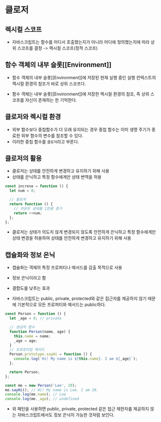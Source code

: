 # 클로저

## 렉시컬 스코프

- 자바스크립트는 함수를 어디서 호출했는지가 아니라 어디에 정의했는지에 따라 상위 스코프를 결정 -> 렉시컬 스코프(정적 스코프)

## 함수 객체의 내부 슬롯[[Environment]]

- 함수 객체의 내부 슬롯[[Environment]]에 저장된 현재 실행 중인 실행 컨텍스트의 렉시컬 환경의 참조가 바로 상위 스코프다.

- 함수 객체는 내부 슬롯[[Environment]]에 저장한 렉시컬 환경의 참조, 즉 상위 스코프를 자신이 존재하는 한 기억한다.

## 클로저와 렉시컬 환경

- 외부 함수보다 중첩함수가 더 오래 유지되는 경우 중첩 함수는 이미 생명 주기가 종료한 외부 함수의 변수를 참조할 수 있다.
- 이러한 중첩 함수를 `클로저`라고 부른다.

## 클로저의 활용

- 클로저는 상태를 안전하게 변경하고 유지하기 위해 사용
- 상태를 은닉하고 특정 함수에게만 상태 변역을 허용

```javascript
const increse = function () {
  let num = 0;

  // 클로저
  return function () {
    // 카운트 상태를 1만큼 증가
    return ++num;
  };
};
```

- 클로저는 상태가 의도치 않게 변경되지 않도록 안전하게 은닉하고 특정 함수에게만 상태 변경을 허용하여 상태를 안전하게 변경하고 유지하기 위해 사용

## 캡슐화와 정보 은닉

- 캡슐화는 객체의 특정 프로퍼티나 메서드를 감출 목적으로 사용
- 정보 은닉이라고 함
- 결합도를 낮추는 효과

- 자바스크립트는 public, private, protected와 같은 접근자를 제공하지 않기 때문에 기본적으로 모든 프로퍼티와 메서드는 public하다.

```javascript
const Person = function () {
  let _age = 0; // private

  // 생성자 함수
  function Person(name, age) {
    this.name = name;
    _age = age;
  }
  // 프로토타입 메서드
  Person.prototype.sayHi = function () {
    console.log(`Hi! My name is ${this.name}. I am ${_age}`);
  };

  return Person;
};

const me = new Person('Lee', 20);
me.sayHi(); // Hi! My name is Lee. I am 20.
console.log(me.name); // Lee
console.log(me._age); // undefined
```

- 위 패턴을 사용하면 public, private, protected 같은 접근 제한자를 제공하지 않는 자바스크립트에서도 정보 은닉이 가능한 것처럼 보인다.
